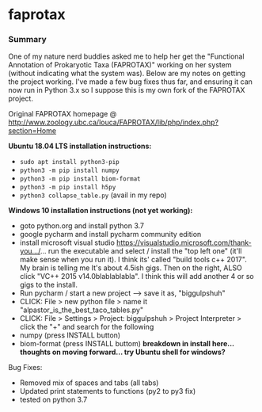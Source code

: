 # faprotax

### Summary

One of my nature nerd buddies asked me to help her get the "Functional Annotation of Prokaryotic Taxa (FAPROTAX)" working on her system (without indicating what the system was). Below are my notes on getting the project working. I've made a few bug fixes thus far, and ensuring it can now run in Python 3.x so I suppose this is my own fork of the FAPROTAX project.

Original FAPROTAX homepage @ http://www.zoology.ubc.ca/louca/FAPROTAX/lib/php/index.php?section=Home

**Ubuntu 18.04 LTS installation instructions:**
  - `sudo apt install python3-pip`
  - `python3 -m pip install numpy`
  - `python3 -m pip install biom-format`
  - `python3 -m pip install h5py`
  - `python3 collapse_table.py` (avail in my repo)


**Windows 10 installation instructions (not yet working):**
  - goto python.org and install python 3.7
  - google pycharm and install pycharm community edition
  - install microsoft visual studio https://visualstudio.microsoft.com/thank-you.../... run the executable and select / install the "top left one" (it'll make sense when you run it). I think its' called "build tools c++ 2017". My brain is telling me It's about 4.5ish gigs. Then on the right, ALSO click "VC++ 2015 v14.0blablablabla". I think this will add another 4 or so gigs to the install. 
  - Run pycharm / start a new project --> save it as, "biggulpshuh"
  - CLICK: File > new python file > name it "alpastor_is_the_best_taco_tables.py"
  - CLICK: File > Settings > Project: biggulpshuh > Project Interpreter > click the "+" and search for the following
  - numpy (press INSTALL button)
  - biom-format (press INSTALL buttom) **breakdown in install here... thoughts on moving forward... try Ubuntu shell for windows?**

Bug Fixes:
  - Removed mix of spaces and tabs (all tabs)
  - Updated print statements to functions (py2 to py3 fix)
  - tested on python 3.7
